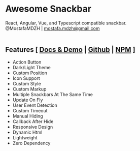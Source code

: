 # Awesome Snackbar
React, Angular, Vue, and Typescript compatible snackbar.<br>
@MostafaMDZH | mostafa.mdzh@gmail.com</br></br>

## Features [ <a href='https://snackbar.awesome-components.com'>Docs & Demo</a> | <a href='https://github.com/MostafaMDZH/Awesome-Snackbar'>Github</a> | <a href='https://npmjs.com/package/awesome-snackbar'>NPM</a> ]
- Action Button
- Dark/Light Theme
- Custom Position
- Icon Support
- Custom Style
- Custom Markup
- Multiple Snackbars At The Same Time
- Update On Fly
- User Event Detection
- Custom Timeout
- Manual Hiding
- Callback After Hide
- Responsive Design
- Dynamic Html
- Lightweight
- Zero Dependency